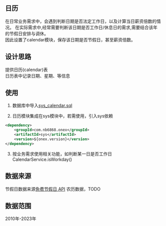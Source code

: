 ## 日历
在日常业务需求中，会遇到判断日期是否法定工作日，以及计算当日薪资倍数的情况。
在实际需求中,经常需要判断该日期是否工作日/休息日的需求,需要结合该年的节假日安排与调休。       
因此设置了calendar模块，保存该日期是否节假日，甚至薪资倍数。

## 设计思路
提供日历(calendar)表    
日历表中记录日期、星期、等信息    

## 使用
1. 数据库中导入[sys_calendar.sql](https://onex.nb6868.com/sql/sys_calendar.sql)
   
2. 日历模块集成在sys模块中，若需使用，引入sys依赖
```xml
<dependency>
    <groupId>com.nb6868.onex</groupId>
    <artifactId>sys</artifactId>
    <version>${onex.version}</version>
</dependency>
```

3. 按业务需求使用相关功能，如判断某一日是否工作日CalendarService.isWorkday()

## 数据来源
节假日数据来源[免费节假日 API](http://timor.tech/api/holiday/)
农历数据，TODO

## 数据范围
2010年-2023年
